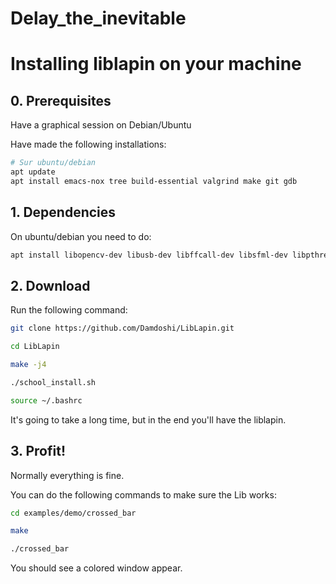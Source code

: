 # Delay_the_inevitable


# Installing liblapin on your machine

## 0. Prerequisites

Have a graphical session on Debian/Ubuntu

Have made the following installations:

```sh
# Sur ubuntu/debian
apt update
apt install emacs-nox tree build-essential valgrind make git gdb
```

## 1. Dependencies

On ubuntu/debian you need to do:

```sh
apt install libopencv-dev libusb-dev libffcall-dev libsfml-dev libpthread-stubs0-dev libudev-dev
```

## 2. Download

Run the following command:
```sh
git clone https://github.com/Damdoshi/LibLapin.git

cd LibLapin

make -j4

./school_install.sh

source ~/.bashrc
```
It's going to take a long time, but in the end you'll have the liblapin.

## 3. Profit!

Normally everything is fine.

You can do the following commands to make sure the Lib works:
```sh
cd examples/demo/crossed_bar

make

./crossed_bar
```

You should see a colored window appear.

